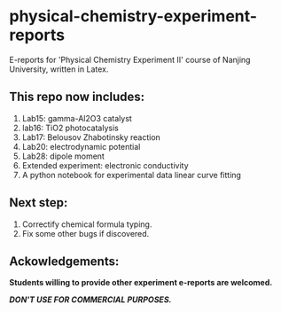 # physical-chemistry-experiment-reports

E-reports for 'Physical Chemistry Experiment II' course of Nanjing University, written in Latex.

## This repo now includes:
1. Lab15: gamma-Al2O3 catalyst 
2. lab16: TiO2 photocatalysis
3. Lab17: Belousov Zhabotinsky reaction 
4. Lab20: electrodynamic potential
5. Lab28: dipole moment 
6. Extended experiment: electronic conductivity 
7. A python notebook for experimental data linear curve fitting 

## Next step:
1. Correctify chemical formula typing.
2. Fix some other bugs if discovered.

## Ackowledgements: 

**Students willing to provide other experiment e-reports are welcomed.**

***DON'T USE FOR COMMERCIAL PURPOSES.***
